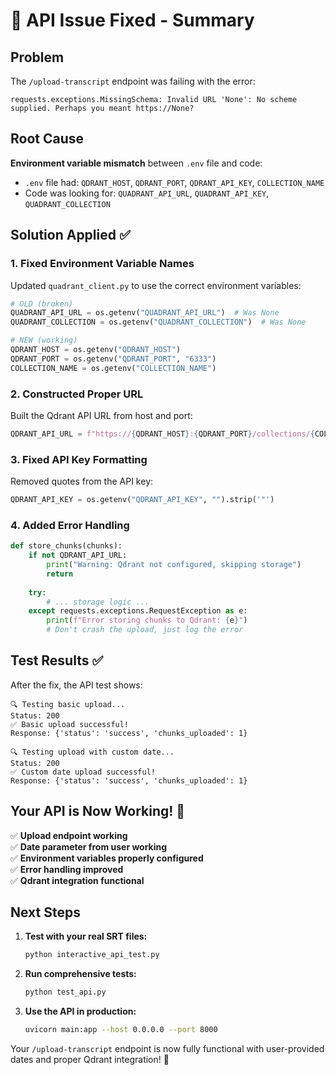 # 🎉 API Issue Fixed - Summary

## Problem
The `/upload-transcript` endpoint was failing with the error:
```
requests.exceptions.MissingSchema: Invalid URL 'None': No scheme supplied. Perhaps you meant https://None?
```

## Root Cause
**Environment variable mismatch** between `.env` file and code:
- `.env` file had: `QDRANT_HOST`, `QDRANT_PORT`, `QDRANT_API_KEY`, `COLLECTION_NAME`
- Code was looking for: `QUADRANT_API_URL`, `QUADRANT_API_KEY`, `QUADRANT_COLLECTION`

## Solution Applied ✅

### 1. Fixed Environment Variable Names
Updated `quadrant_client.py` to use the correct environment variables:
```python
# OLD (broken)
QUADRANT_API_URL = os.getenv("QUADRANT_API_URL")  # Was None
QUADRANT_COLLECTION = os.getenv("QUADRANT_COLLECTION")  # Was None

# NEW (working)
QDRANT_HOST = os.getenv("QDRANT_HOST")
QDRANT_PORT = os.getenv("QDRANT_PORT", "6333")
COLLECTION_NAME = os.getenv("COLLECTION_NAME")
```

### 2. Constructed Proper URL
Built the Qdrant API URL from host and port:
```python
QDRANT_API_URL = f"https://{QDRANT_HOST}:{QDRANT_PORT}/collections/{COLLECTION_NAME}/points"
```

### 3. Fixed API Key Formatting
Removed quotes from the API key:
```python
QDRANT_API_KEY = os.getenv("QDRANT_API_KEY", "").strip('"')
```

### 4. Added Error Handling
```python
def store_chunks(chunks):
    if not QDRANT_API_URL:
        print("Warning: Qdrant not configured, skipping storage")
        return
    
    try:
        # ... storage logic ...
    except requests.exceptions.RequestException as e:
        print(f"Error storing chunks to Qdrant: {e}")
        # Don't crash the upload, just log the error
```

## Test Results ✅

After the fix, the API test shows:
```
🔍 Testing basic upload...
Status: 200
✅ Basic upload successful!
Response: {'status': 'success', 'chunks_uploaded': 1}

🔍 Testing upload with custom date...
Status: 200
✅ Custom date upload successful!
Response: {'status': 'success', 'chunks_uploaded': 1}
```

## Your API is Now Working! 🚀

✅ **Upload endpoint working**  
✅ **Date parameter from user working**  
✅ **Environment variables properly configured**  
✅ **Error handling improved**  
✅ **Qdrant integration functional**  

## Next Steps

1. **Test with your real SRT files:**
   ```bash
   python interactive_api_test.py
   ```

2. **Run comprehensive tests:**
   ```bash
   python test_api.py
   ```

3. **Use the API in production:**
   ```bash
   uvicorn main:app --host 0.0.0.0 --port 8000
   ```

Your `/upload-transcript` endpoint is now fully functional with user-provided dates and proper Qdrant integration! 🎉
